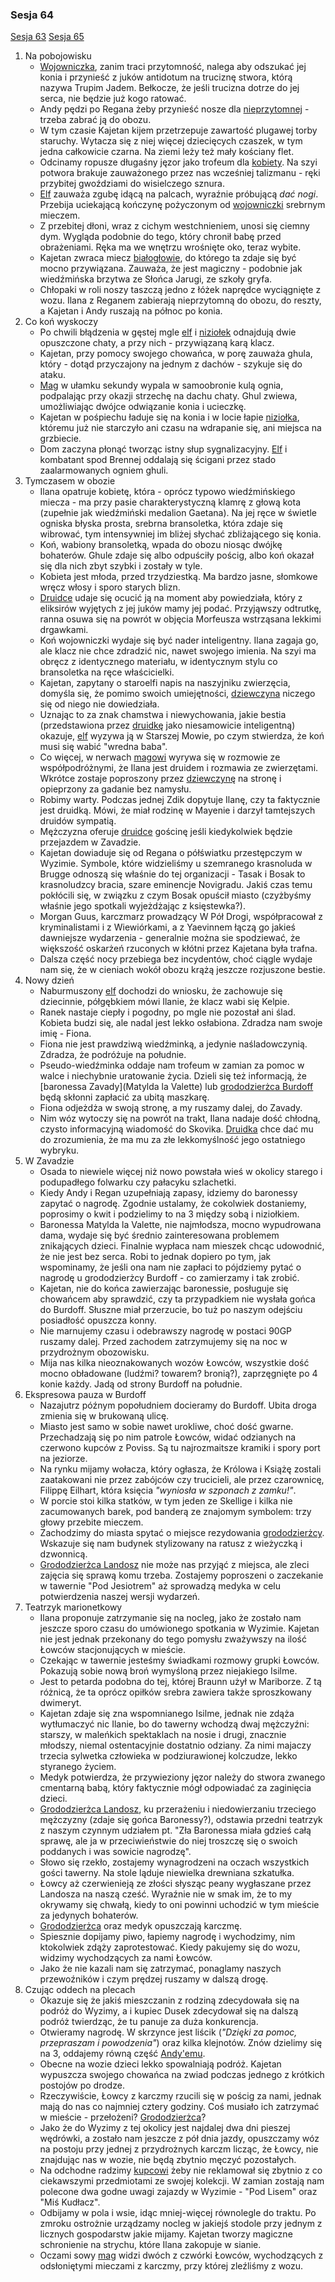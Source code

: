 ### Sesja 64
[Sesja 63](#sesja-63) [Sesja 65](#sesja-65)
1. Na pobojowisku
    - [Wojowniczka](Fiona), zanim traci przytomność, nalega aby odszukać jej konia i przynieść z juków antidotum na truciznę stwora, którą nazywa Trupim Jadem. Bełkocze, że jeśli trucizna dotrze do jej serca, nie będzie już kogo ratować.
    - Andy pędzi po Regana żeby przynieść nosze dla [nieprzytomnej](Fiona) - trzeba zabrać ją do obozu.
    - W tym czasie Kajetan kijem przetrzepuje zawartość plugawej torby staruchy. Wytacza się z niej więcej dziecięcych czaszek, w tym jedna całkowicie czarna. Na ziemi leży też mały kościany flet.
    - Odcinamy ropusze długaśny jęzor jako trofeum dla [kobiety](Fiona). Na szyi potwora brakuje zauważonego przez nas wcześniej talizmanu - ręki przybitej gwoździami do wisielczego sznura.
    - [Elf](Kajetan) zauważa zgubę idącą na palcach, wyraźnie próbującą _dać nogi_. Przebija uciekającą kończynę pożyczonym od [wojowniczki](Fiona) srebrnym mieczem.
    - Z przebitej dłoni, wraz z cichym westchnieniem, unosi się ciemny dym. Wygląda podobnie do tego, który chronił babę przed obrażeniami. Ręka ma we wnętrzu wrośnięte oko, teraz wybite.
    - Kajetan zwraca miecz [białogłowie](Fiona), do którego ta zdaje się być mocno przywiązana. Zauważa, że jest magiczny - podobnie jak wiedźmińska brzytwa ze Słońca Jarugi, ze szkoły gryfa.
    - Chłopaki w roli noszy taszczą jedno z łóżek naprędce wyciągnięte z wozu. Ilana z Reganem zabierają nieprzytomną do obozu, do reszty, a Kajetan i Andy ruszają na północ po konia.
2. Co koń wyskoczy
    - Po chwili błądzenia w gęstej mgle [elf](Kajetan) i [niziołek](Andy) odnajdują dwie opuszczone chaty, a przy nich - przywiązaną karą klacz.
    - Kajetan, przy pomocy swojego chowańca, w porę zauważa ghula, który - dotąd przyczajony na jednym z dachów - szykuje się do ataku.
    - [Mag](Kajetan) w ułamku sekundy wypala w samoobronie kulą ognia, podpalając przy okazji strzechę na dachu chaty. Ghul zwiewa, umożliwiając dwójce odwiązanie konia i ucieczkę.
    - Kajetan w pośpiechu ładuje się na konia i w locie łapie [niziołka](Andy), któremu już nie starczyło ani czasu na wdrapanie się, ani miejsca na grzbiecie.
    - Dom zaczyna płonąć tworząc istny słup sygnalizacyjny. [Elf](Kajetan) i kombatant spod Brennej oddalają się ścigani przez stado zaalarmowanych ogniem ghuli.
3. Tymczasem w obozie
    - Ilana opatruje kobietę, która - oprócz typowo wiedźmińskiego miecza - ma przy pasie charakterystyczną klamrę z głową kota (zupełnie jak wiedźmiński medalion Gaetana). Na jej ręce w świetle ogniska błyska prosta, srebrna bransoletka, która zdaje się wibrować, tym intensywniej im bliżej słychać zbliżającego się konia.
    - Koń, wabiony bransoletką, wpada do obozu niosąc dwójkę bohaterów. Ghule zdaje się albo odpuściły pościg, albo koń okazał się dla nich zbyt szybki i zostały w tyle.
    - Kobieta jest młoda, przed trzydziestką. Ma bardzo jasne, słomkowe wręcz włosy i sporo starych blizn.
    - [Druidce](Ilana) udaje się ocucić ją na moment aby powiedziała, który z eliksirów wyjętych z jej juków mamy jej podać. Przyjąwszy odtrutkę, ranna osuwa się na powrót w objęcia Morfeusza wstrząsana lekkimi drgawkami.
    - Koń wojowniczki wydaje się być nader inteligentny. Ilana zagaja go, ale klacz nie chce zdradzić nic, nawet swojego imienia. Na szyi ma obręcz z identycznego materiału, w identycznym stylu co bransoletka na ręce właścicielki.
    - Kajetan, zapytany o staroelfi napis na naszyjniku zwierzęcia, domyśla się, że pomimo swoich umiejętności, [dziewczyna](Ilana) niczego się od niego nie dowiedziała. 
    - Uznając to za znak chamstwa i niewychowania, jakie bestia (przedstawiona przez [druidkę](Ilana) jako niesamowicie inteligentną) okazuje, [elf](Kajetan) wyzywa ją w Starszej Mowie, po czym stwierdza, że koń musi się wabić "wredna baba".
    - Co więcej, w nerwach [magowi](Kajetan) wyrywa się w rozmowie ze współpodróżnymi, że Ilana jest druidem i rozmawia ze zwierzętami. Wkrótce zostaje poproszony przez [dziewczynę](Ilana) na stronę i opieprzony za gadanie bez namysłu.
    - Robimy warty. Podczas jednej Zdik dopytuje Ilanę, czy ta faktycznie jest druidką. Mówi, że miał rodzinę w Mayenie i darzył tamtejszych druidów sympatią.
    - Mężczyzna oferuje [druidce](Ilana) gościnę jeśli kiedykolwiek będzie przejazdem w Zavadzie.
    - Kajetan dowiaduje się od Regana o półświatku przestępczym w Wyzimie. Symbole, które widzieliśmy u szemranego krasnoluda w Brugge odnoszą się właśnie do tej organizacji - Tasak i Bosak to krasnoludzcy bracia, szare eminencje Novigradu. Jakiś czas temu pokłócili się, w związku z czym Bosak opuścił miasto (czyżbyśmy właśnie jego spotkali wyjeżdżając z księstewka?).
    - Morgan Guus, karczmarz prowadzący W Pół Drogi, współpracował z kryminalistami i z Wiewiórkami, a z Yaevinnem łączą go jakieś dawniejsze wydarzenia - generalnie można sie spodziewać, że większość oskarżeń rzuconych w kłótni przez Kajetana była trafna.
    - Dalsza część nocy przebiega bez incydentów, choć ciągle wydaje nam się, że w cieniach wokół obozu krążą jeszcze rozjuszone bestie.
4. Nowy dzień
    - Naburmuszony [elf](Kajetan) dochodzi do wniosku, że zachowuje się dziecinnie, półgębkiem mówi Ilanie, że klacz wabi się Kelpie.
    - Ranek nastaje ciepły i pogodny, po mgle nie pozostał ani ślad. Kobieta budzi się, ale nadal jest lekko osłabiona. Zdradza nam swoje imię - Fiona.
    - Fiona nie jest prawdziwą wiedźminką, a jedynie naśladowczynią. Zdradza, że podróżuje na południe.
    - Pseudo-wiedźminka oddaje nam trofeum w zamian za pomoc w walce i niechybnie uratowanie życia. Dzieli się też informacją, że [baronessa Zavady](Matylda la Valette) lub [grododzierżca Burdoff](Landosz) będą skłonni zapłacić za ubitą maszkarę.
    - Fiona odjeżdża w swoją stronę, a my ruszamy dalej, do Zavady.
    - Nim wóz wytoczy się na powrót na trakt, Ilana nadaje dość chłodną, czysto informacyjną wiadomość do Skovika. [Druidka](Ilana) chce dać mu do zrozumienia, że ma mu za złe lekkomyślność jego ostatniego wybryku.
5. W Zavadzie
    - Osada to niewiele więcej niż nowo powstała wieś w okolicy starego i podupadłego folwarku czy pałacyku szlachetki.
    - Kiedy Andy i Regan uzupełniają zapasy, idziemy do baronessy zapytać o nagrodę. Zgodnie ustalamy, że cokolwiek dostaniemy, poprosimy o kwit i podzielimy to na 3 między sobą i niziołkiem.
    - Baronessa Matylda la Valette, nie najmłodsza, mocno wypudrowana dama, wydaje się być średnio zainteresowana problemem znikających dzieci. Finalnie wypłaca nam mieszek chcąc udowodnić, że nie jest bez serca. Robi to jednak dopiero po tym, jak wspominamy, że jeśli ona nam nie zapłaci to pójdziemy pytać o nagrodę u grododzierżcy Burdoff - co zamierzamy i tak zrobić.
    - Kajetan, nie do końca zawierzając baronessie, posługuje się chowańcem aby sprawdzić, czy ta przypadkiem nie wysłała gońca do Burdoff. Słuszne miał przerzucie, bo tuż po naszym odejściu posiadłość opuszcza konny.
    - Nie marnujemy czasu i odebrawszy nagrodę w postaci 90GP ruszamy dalej. Przed zachodem zatrzymujemy się na noc w przydrożnym obozowisku.
    - Mija nas kilka nieoznakowanych wozów Łowców, wszystkie dość mocno obładowane (ludźmi? towarem? bronią?), zaprzęgnięte po 4 konie każdy. Jadą od strony Burdoff na południe.
6. Ekspresowa pauza w Burdoff
    - Nazajutrz późnym popołudniem docieramy do Burdoff. Ubita droga zmienia się w brukowaną ulicę.
    - Miasto jest samo w sobie nawet urokliwe, choć dość gwarne. Przechadzają się po nim patrole Łowców, widać odzianych na czerwono kupców z Poviss. Są tu najrozmaitsze kramiki i spory port na jeziorze.
    - Na rynku mijamy wołacza, który ogłasza, że Królowa i Książę zostali zaatakowani nie przez zabójców czy trucicieli, ale przez czarownicę, Filippę Eilhart, która księcia _"wyniosła w szponach z zamku!"_.
    - W porcie stoi kilka statków, w tym jeden ze Skellige i kilka nie zacumowanych barek, pod banderą ze znajomym symbolem: trzy głowy przebite mieczem.
    - Zachodzimy do miasta spytać o miejsce rezydowania [grododzierżcy](Landosz). Wskazuje się nam budynek stylizowany na ratusz z wieżyczką i dzwonnicą.
    - [Grododzierżca Landosz](Landosz) nie może nas przyjąć z miejsca, ale zleci zajęcia się sprawą komu trzeba. Zostajemy poproszeni o zaczekanie w tawernie "Pod Jesiotrem" aż sprowadzą medyka w celu potwierdzenia naszej wersji wydarzeń.
7. Teatrzyk marionetkowy
    - Ilana proponuje zatrzymanie się na nocleg, jako że zostało nam jeszcze sporo czasu do umówionego spotkania w Wyzimie. Kajetan nie jest jednak przekonany do tego pomysłu zważywszy na ilość Łowców stacjonujących w mieście.
    - Czekając w tawernie jesteśmy świadkami rozmowy grupki Łowców. Pokazują sobie nową broń wymyśloną przez niejakiego Isilme.
    - Jest to petarda podobna do tej, której Braunn użył w Mariborze. Z tą różnicą, że ta oprócz opiłków srebra zawiera także sproszkowany dwimeryt.
    - Kajetan zdaje się zna wspomnianego Isilme, jednak nie zdąża wytłumaczyć nic Ilanie, bo do tawerny wchodzą dwaj mężczyźni: starszy, w maleńkich spektaklach na nosie i drugi, znacznie młodszy, niemal ostentacyjnie dostatnio odziany. Za nimi majaczy trzecia sylwetka człowieka w podziurawionej kolczudze, lekko styranego życiem.
    - Medyk potwierdza, że przywieziony jęzor należy do stwora zwanego cmentarną babą, który faktycznie mógł odpowiadać za zaginięcia dzieci.
    - [Grododzierżca Landosz](Landosz), ku przerażeniu i niedowierzaniu trzeciego mężczyzny (zdaje się gońca Baronessy?), odstawia przedni teatrzyk z naszym czynnym udziałem pt. "Zła Baronessa miała gdzieś całą sprawę, ale ja w przeciwieństwie do niej troszczę się o swoich poddanych i was sowicie nagrodzę".
    - Słowo się rzekło, zostajemy wynagrodzeni na oczach wszystkich gości tawerny. Na stole ląduje niewielka drewniana szkatułka.
    - Łowcy aż czerwienieją ze złości słysząc peany wygłaszane przez Landosza na naszą cześć. Wyraźnie nie w smak im, że to my okrywamy się chwałą, kiedy to oni powinni uchodzić w tym mieście za jedynych bohaterów.
    - [Grododzierżca](Landosz) oraz medyk opuszczają karczmę.
    - Spiesznie dopijamy piwo, łapiemy nagrodę i wychodzimy, nim ktokolwiek zdąży zaprotestować. Kiedy pakujemy się do wozu, widzimy wychodzących za nami Łowców.
    - Jako że nie kazali nam się zatrzymać, ponaglamy naszych przewoźników i czym prędzej ruszamy w dalszą drogę.
8. Czując oddech na plecach
    - Okazuje się że jakiś mieszczanin z rodziną zdecydowała się na podróż do Wyzimy, a i kupiec Dusek zdecydował się na dalszą podróż twierdząc, że tu panuje za duża konkurencja.
    - Otwieramy nagrodę. W skrzynce jest liścik (_"Dzięki za pomoc, przepraszam i powodzenia"_) oraz kilka klejnotów. Znów dzielimy się na 3, oddajemy równą część [Andy'emu](Andy).
    - Obecne na wozie dzieci lekko spowalniają podróż. Kajetan wypuszcza swojego chowańca na zwiad podczas jednego z krótkich postojów po drodze.
    - Rzeczywiście, Łowcy z karczmy rzucili się w pościg za nami, jednak mają do nas co najmniej cztery godziny. Coś musiało ich zatrzymać w mieście - przełożeni? [Grododzierżca](Landosz)?
    - Jako że do Wyzimy z tej okolicy jest najdalej dwa dni pieszej wędrówki, a zostało nam jeszcze z pół dnia jazdy, opuszczamy wóz na postoju przy jednej z przydrożnych karczm licząc, że Łowcy, nie znajdując nas w wozie, nie będą zbytnio męczyć pozostałych. 
    - Na odchodne radzimy [kupcowi](Dusek) żeby nie reklamował się zbytnio z co ciekawszymi przedmiotami ze swojej kolekcji. W zamian zostają nam polecone dwa godne uwagi zajazdy w Wyzimie  - "Pod Lisem" oraz "Miś Kudłacz".
    - Odbijamy w pola i wsie, idąc mniej-więcej równolegle do traktu. Po zmroku ostrożnie urządzamy nocleg w jakiejś stodole przy jednym z licznych gospodarstw jakie mijamy. Kajetan tworzy magiczne schronienie na strychu, które Ilana zakopuje w sianie.
    - Oczami sowy [mag](Kajetan) widzi dwóch z czwórki Łowców, wychodzących z odsłoniętymi mieczami z karczmy, przy której zleźliśmy z wozu.